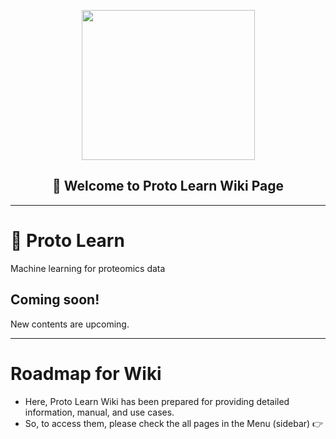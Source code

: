 <p align="center"> <img src="https://raw.githubusercontent.com/OmicEra/proto_learn/master/utils/proto_learn.png?token=AL3BHZXN753BH5E77HEIXR27DLM5O" height="240" width="277" /> </p>
<h2 align="center"> 📰 Welcome to Proto Learn Wiki Page </h2>

---

# 🧬 Proto Learn
Machine learning for proteomics data

## Coming soon!
New contents are upcoming.

--- 

# Roadmap for Wiki
- Here, Proto Learn Wiki has been prepared for providing detailed information, manual, and use cases. 
- So, to access them, please check the all pages in the Menu (sidebar) 👉
